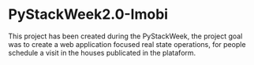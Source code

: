 # PyStackWeek2.0-Imobi

This project has been created during the PyStackWeek, the project goal was to create a web application focused real state operations, for people schedule a visit in the houses publicated in the plataform.
